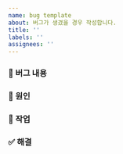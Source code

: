```yaml
---
name: bug template
about: 버그가 생겼을 경우 작성합니다.
title: ''
labels: ''
assignees: ''
---
```


### 🐛 버그 내용

### 📄 원인

### 🔗 작업

### ✅ 해결

